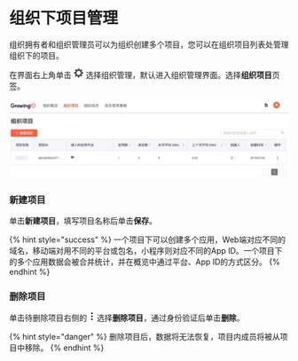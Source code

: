 # 组织下项目管理

组织拥有者和组织管理员可以为组织创建多个项目，您可以在组织项目列表处管理组织下的项目。

在界面右上角单击 ![](../../../.gitbook/assets/2019-10-10_18-59-32%20%281%29.png) 选择组织管理，默认进入组织管理界面。选择**组织项目**页签。

![](../../../.gitbook/assets/image%20%28135%29.png)

### 新建项目

单击**新建项目**，填写项目名称后单击**保存**。

{% hint style="success" %}
一个项目下可以创建多个应用，Web端对应不同的域名，移动端对用不同的平台或包名，小程序则对应不同的App ID。一个项目下的多个应用数据会被合并统计，并在概览中通过平台、App ID的方式区分。
{% endhint %}

### 删除项目

单击待删除项目右侧的 ![](../../../.gitbook/assets/dian-dian-dian.png) 选择**删除项目**，通过身份验证后单击**删除**。

{% hint style="danger" %}
删除项目后，数据将无法恢复，项目内成员将被从项目中移除。
{% endhint %}

